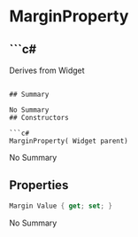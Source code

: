 # MarginProperty

## ```c#
Derives from Widget
```

## Summary

No Summary
## Constructors

```c#
MarginProperty( Widget parent) 
```
No Summary
## Properties

```c#
Margin Value { get; set; } 
```
No Summary
